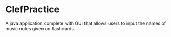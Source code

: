 # ClefPractice
A java application complete with GUI that allows users to input the names of music notes given on flashcards.
